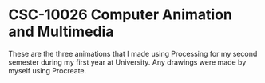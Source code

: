 # CSC-10026 Computer Animation and Multimedia
These are the three animations that I made using Processing for my second semester during my first year at University. Any drawings were made by myself using Procreate.
